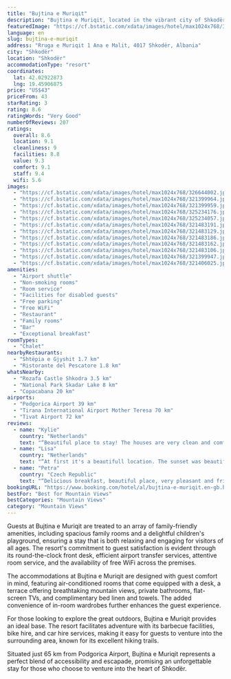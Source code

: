 ```yaml
---
title: "Bujtina e Muriqit"
description: "Bujtina e Muriqit, located in the vibrant city of Shkodër and a mere 43 km from the Port of Bar, stands out as a prime choice for travelers seeking both comfort and adventure."
featuredImage: "https://cf.bstatic.com/xdata/images/hotel/max1024x768/326644002.jpg?k=ef0bbf0878996a7aa00dac620382ea001892088307f8b04da426a2bc06734aca&o=&hp=1"
language: en
slug: bujtina-e-muriqit
address: "Rruga e Muriqit 1 Ana e Malit, 4017 Shkodër, Albania"
city: "Shkodër"
location: "Shkodër"
accommodationType: "resort"
coordinates:
  lat: 42.02922873
  lng: 19.45906875
price: "US$43"
priceFrom: 43
starRating: 3
rating: 8.6
ratingWords: "Very Good"
numberOfReviews: 207
ratings:
  overall: 8.6
  location: 9.1
  cleanliness: 9
  facilities: 8.8
  value: 9.3
  comfort: 9.1
  staff: 9.4
  wifi: 5.6
images:
  - "https://cf.bstatic.com/xdata/images/hotel/max1024x768/326644002.jpg?k=ef0bbf0878996a7aa00dac620382ea001892088307f8b04da426a2bc06734aca&o=&hp=1"
  - "https://cf.bstatic.com/xdata/images/hotel/max1024x768/321399964.jpg?k=1ef739813245ce7248c104a0fac8eed5c36c208f16ef21dc21a488ddbe750c80&o=&hp=1"
  - "https://cf.bstatic.com/xdata/images/hotel/max1024x768/321399959.jpg?k=25e870a2b6c9d156463a9d4712eb74ea4de67e3dd75c7770fef73f8f8ad31603&o=&hp=1"
  - "https://cf.bstatic.com/xdata/images/hotel/max1024x768/325234176.jpg?k=a4c8168bf521f53b55e61fe4dad24f051fd92b1c519575ceefb50551c6044d3d&o=&hp=1"
  - "https://cf.bstatic.com/xdata/images/hotel/max1024x768/325234057.jpg?k=e7ea2dfeb68014bee847812d91550baa9baf73db2c1368adaa59e3822c43cd85&o=&hp=1"
  - "https://cf.bstatic.com/xdata/images/hotel/max1024x768/321483191.jpg?k=72212350ecbaa9b5325c5a9043bb3981bfd0101ebc9717aac2517daac95569bf&o=&hp=1"
  - "https://cf.bstatic.com/xdata/images/hotel/max1024x768/321483129.jpg?k=1bf79fc6d89cd8c7729f01e4615cbb4e20eb25ccfbe74dc8faf7d77ea04673f0&o=&hp=1"
  - "https://cf.bstatic.com/xdata/images/hotel/max1024x768/321483186.jpg?k=ae1e6e230fd6e6b8212b5356cb2fad720fd2f01352c3e8d412afd0ac4e134f01&o=&hp=1"
  - "https://cf.bstatic.com/xdata/images/hotel/max1024x768/321483162.jpg?k=bdc5d29c05f57875b2ea7a28fb1b64810c8e11e5ff1d35b92a0dc32bba788355&o=&hp=1"
  - "https://cf.bstatic.com/xdata/images/hotel/max1024x768/321483106.jpg?k=c594e063f919fa17c3e852b7eed311dfc801da708e4b128574caba71ceb467a9&o=&hp=1"
  - "https://cf.bstatic.com/xdata/images/hotel/max1024x768/321399947.jpg?k=5d3b744f80aa773c35758227069c8e1107abcb5f342fd81d4483b3ff883b59ce&o=&hp=1"
  - "https://cf.bstatic.com/xdata/images/hotel/max1024x768/321406025.jpg?k=055a22560951b7b6fd2107246010ac9238c2bb4ae6634f6ba266f4f276d3fa22&o=&hp=1"
amenities:
  - "Airport shuttle"
  - "Non-smoking rooms"
  - "Room service"
  - "Facilities for disabled guests"
  - "Free parking"
  - "Free WiFi"
  - "Restaurant"
  - "Family rooms"
  - "Bar"
  - "Exceptional breakfast"
roomTypes:
  - "Chalet"
nearbyRestaurants:
  - "Shtëpia e Gjyshit 1.7 km"
  - "Ristorante del Pescatore 1.8 km"
whatsNearby:
  - "Rozafa Castle Shkodra 3.5 km"
  - "National Park Skadar Lake 8 km"
  - "Copacabana 20 km"
airports:
  - "Podgorica Airport 39 km"
  - "Tirana International Airport Mother Teresa 70 km"
  - "Tivat Airport 72 km"
reviews:
  - name: "Kylie"
    country: "Netherlands"
    text: "“Beautiful place to stay! The houses are very clean and comfortable. Amazing location and is easy to find if you have a car. The owner and his family are the kindest people, will help you anytime. You really feel the passion they have for this...”"
  - name: "Lisa"
    country: "Netherlands"
    text: "“At first it's a beautifull location. The sunset was beautifull. For us it was a plus that we could eat at the location. The menu was simple and the food tasted good. Because we had to wake up really early they've made us breakfast the evening...”"
  - name: "Petra"
    country: "Czech Republic"
    text: "“Delicious breakfast, beautiful place, very pleasant and friendly staff.”"
bookingURL: "https://www.booking.com/hotel/al/bujtina-e-muriqit.en-gb.html?aid=8035640"
bestFor: "Best for Mountain Views"
bestCategories: "Mountain Views"
category: "Mountain Views"
---
```


Guests at Bujtina e Muriqit are treated to an array of family-friendly amenities, including spacious family rooms and a delightful children's playground, ensuring a stay that is both relaxing and engaging for visitors of all ages. The resort's commitment to guest satisfaction is evident through its round-the-clock front desk, efficient airport transfer services, attentive room service, and the availability of free WiFi across the premises.

The accommodations at Bujtina e Muriqit are designed with guest comfort in mind, featuring air-conditioned rooms that come equipped with a desk, a terrace offering breathtaking mountain views, private bathrooms, flat-screen TVs, and complimentary bed linen and towels. The added convenience of in-room wardrobes further enhances the guest experience.

For those looking to explore the great outdoors, Bujtina e Muriqit provides an ideal base. The resort facilitates adventure with its barbecue facilities, bike hire, and car hire services, making it easy for guests to venture into the surrounding area, known for its excellent hiking trails.

Situated just 65 km from Podgorica Airport, Bujtina e Muriqit represents a perfect blend of accessibility and escapade, promising an unforgettable stay for those who choose to venture into the heart of Shkodër.